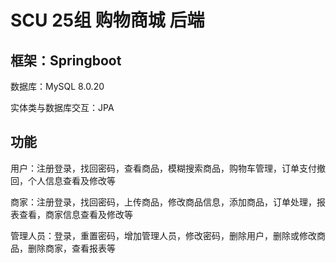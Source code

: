 # SCU 25组 购物商城 后端

## 框架：Springboot

数据库：MySQL 8.0.20

实体类与数据库交互：JPA

## 功能

用户：注册登录，找回密码，查看商品，模糊搜索商品，购物车管理，订单支付撤回，个人信息查看及修改等

商家：注册登录，找回密码，上传商品，修改商品信息，添加商品，订单处理，报表查看，商家信息查看及修改等

管理人员：登录，重置密码，增加管理人员，修改密码，删除用户，删除或修改商品，删除商家，查看报表等
